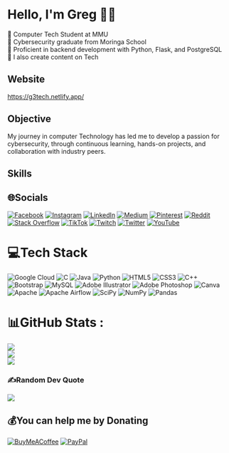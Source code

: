 # Hello, I'm Greg 🚀🔥

🎯 Computer Tech Student at MMU<br/>
👾 Cybersecurity graduate from Moringa School<br/>
🧠 Proficient in backend development with Python, Flask, and PostgreSQL<br/>
👑 I also create content on Tech<br/>

## Website

https://g3tech.netlify.app/

## Objective 

My journey in computer Technology has led me to develop a passion for cybersecurity, through continuous learning, hands-on projects, and collaboration with industry peers.<br/>

## Skills

## 🌐Socials
[![Facebook](https://img.shields.io/badge/Facebook-%231877F2.svg?logo=Facebook&logoColor=white)](https://facebook.com/grgo_enos) [![Instagram](https://img.shields.io/badge/Instagram-%23E4405F.svg?logo=Instagram&logoColor=white)](https://instagram.com/grego_enos) [![LinkedIn](https://img.shields.io/badge/LinkedIn-%230077B5.svg?logo=linkedin&logoColor=white)](https://linkedin.com/in/grego-enos-21b891302) [![Medium](https://img.shields.io/badge/Medium-12100E?logo=medium&logoColor=white)](https://medium.com/@grego_enos) [![Pinterest](https://img.shields.io/badge/Pinterest-%23E60023.svg?logo=Pinterest&logoColor=white)](https://pinterest.com/grego_enos) [![Reddit](https://img.shields.io/badge/Reddit-%23FF4500.svg?logo=Reddit&logoColor=white)](https://reddit.com/user/u/Constant-Specific-96) [![Stack Overflow](https://img.shields.io/badge/-Stackoverflow-FE7A16?logo=stack-overflow&logoColor=white)](https://stackoverflow.com/users/23018018/g3tech) [![TikTok](https://img.shields.io/badge/TikTok-%23000000.svg?logo=TikTok&logoColor=white)](https://tiktok.com/@grego_enos) [![Twitch](https://img.shields.io/badge/Twitch-%239146FF.svg?logo=Twitch&logoColor=white)](https://twitch.tv/grego_enos) [![Twitter](https://img.shields.io/badge/Twitter-%231DA1F2.svg?logo=Twitter&logoColor=white)](https://twitter.com/grego_enos) [![YouTube](https://img.shields.io/badge/YouTube-%23FF0000.svg?logo=YouTube&logoColor=white)](https://youtube.com/c/grego_enos) 

# 💻Tech Stack
![Google Cloud](https://img.shields.io/badge/Google%20Cloud-%234285F4.svg?style=for-the-badge&logo=google-cloud&logoColor=white) ![C](https://img.shields.io/badge/c-%2300599C.svg?style=for-the-badge&logo=c&logoColor=white) ![Java](https://img.shields.io/badge/java-%23ED8B00.svg?style=for-the-badge&logo=java&logoColor=white) ![Python](https://img.shields.io/badge/python-3670A0?style=for-the-badge&logo=python&logoColor=ffdd54) ![HTML5](https://img.shields.io/badge/html5-%23E34F26.svg?style=for-the-badge&logo=html5&logoColor=white) ![CSS3](https://img.shields.io/badge/css3-%231572B6.svg?style=for-the-badge&logo=css3&logoColor=white) ![C++](https://img.shields.io/badge/c++-%2300599C.svg?style=for-the-badge&logo=c%2B%2B&logoColor=white) ![Bootstrap](https://img.shields.io/badge/bootstrap-%23563D7C.svg?style=for-the-badge&logo=bootstrap&logoColor=white) ![MySQL](https://img.shields.io/badge/mysql-%2300f.svg?style=for-the-badge&logo=mysql&logoColor=white) ![Adobe Illustrator](https://img.shields.io/badge/adobeillustrator-%23FF9A00.svg?style=for-the-badge&logo=adobeillustrator&logoColor=white) ![Adobe Photoshop](https://img.shields.io/badge/adobephotoshop-%2331A8FF.svg?style=for-the-badge&logo=adobephotoshop&logoColor=white) ![Canva](https://img.shields.io/badge/Canva-%2300C4CC.svg?style=for-the-badge&logo=Canva&logoColor=white) ![Apache](https://img.shields.io/badge/apache-%23D42029.svg?style=for-the-badge&logo=apache&logoColor=white) ![Apache Airflow](https://img.shields.io/badge/Apache%20Airflow-017CEE?style=for-the-badge&logo=Apache%20Airflow&logoColor=white) ![SciPy](https://img.shields.io/badge/SciPy-%230C55A5.svg?style=for-the-badge&logo=scipy&logoColor=%white) ![NumPy](https://img.shields.io/badge/numpy-%23013243.svg?style=for-the-badge&logo=numpy&logoColor=white) ![Pandas](https://img.shields.io/badge/pandas-%23150458.svg?style=for-the-badge&logo=pandas&logoColor=white)
# 📊GitHub Stats :
![](https://github-readme-stats.vercel.app/api?username=n00b01&theme=radical&hide_border=false&include_all_commits=false&count_private=false)<br/>
![](https://github-readme-streak-stats.herokuapp.com/?user=n00b01&theme=radical&hide_border=false)<br/>
![](https://github-readme-stats.vercel.app/api/top-langs/?username=n00b01&theme=radical&hide_border=false&include_all_commits=false&count_private=false&layout=compact)

### ✍️Random Dev Quote
![](https://quotes-github-readme.vercel.app/api?type=horizontal&theme=merko)

  ## 💰You can help me by Donating
  [![BuyMeACoffee](https://img.shields.io/badge/Buy%20Me%20a%20Coffee-ffdd00?style=for-the-badge&logo=buy-me-a-coffee&logoColor=black)](https://buymeacoffee.com/buymeacoffee.com/grego_enos) [![PayPal](https://img.shields.io/badge/PayPal-00457C?style=for-the-badge&logo=paypal&logoColor=white)](https://paypal.me/gregorenos2021@yahoo.com) 

  <!-- credits to GPRM && Btelgeuse -->
  
